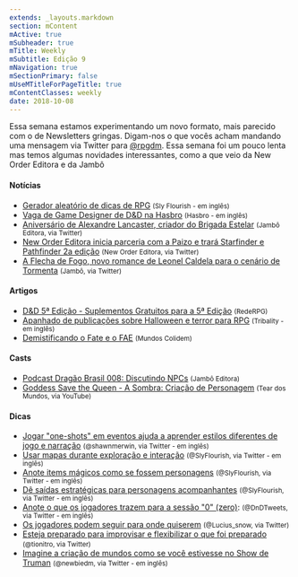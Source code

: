```yaml
---
extends: _layouts.markdown
section: mContent
mActive: true
mSubheader: true
mTitle: Weekly
mSubtitle: Edição 9
mNavigation: true
mSectionPrimary: false
mUseMTitleForPageTitle: true
mContentClasses: weekly
date: 2018-10-08
---
```


Essa semana estamos experimentando um novo formato, mais parecido com o de Newsletters gringas. Digam-nos o que vocês acham mandando uma mensagem via Twitter para [@rpgdm]. Essa semana foi um pouco lenta mas temos algumas novidades interessantes, como a que veio da New Order Editora e da Jambô

#### Notícias

- [Gerador aleatório de dicas de RPG] <small>(Sly Flourish - em inglês)</small>
- [Vaga de Game Designer de D&D na Hasbro] <small>(Hasbro - em inglês)</small>
- [Aniversário de Alexandre Lancaster, criador do Brigada Estelar] <small>(Jambô Editora, via Twitter)</small>
- [New Order Editora inicia parceria com a Paizo e trará Starfinder e Pathfinder 2a edição] <small>(New Order Editora, via Twitter)</small>
- [A Flecha de Fogo, novo romance de Leonel Caldela para o cenário de Tormenta] <small>(Jambô, via Twitter)</small>

#### Artigos

- [D&D 5ª Edição - Suplementos Gratuitos para a 5ª Edição] <small>(RedeRPG)</small>
- [Apanhado de publicações sobre Halloween e terror para RPG] <small>(Tribality - em inglês)</small>
- [Demistificando o Fate e o FAE] <small>(Mundos Colidem)</small>

#### Casts

- [Podcast Dragão Brasil 008: Discutindo NPCs] <small>(Jambô Editora)</small>
- [Goddess Save the Queen - A Sombra: Criação de Personagem] <small>(Tear dos Mundos, via YouTube)</small>

#### Dicas

- [Jogar "one-shots" em eventos ajuda a aprender estilos diferentes de jogo e narração] <small>(@shawnmerwin, via Twitter - em inglês)</small>
- [Usar mapas durante exploração e interação] <small>(@SlyFlourish, via Twitter - em inglês)</small>
- [Anote items mágicos como se fossem personagens] <small>(@SlyFlourish, via Twitter - em inglês)</small>
- [Dê saídas estratégicas para personagens acompanhantes] <small>(@SlyFlourish, via Twitter - em inglês)</small>
- [Anote o que os jogadores trazem para a sessão "0" (zero)]: <small>(@DnDTweets, via Twitter - em inglês)</small>
- [Os jogadores podem seguir para onde quiserem] <small>(@Lucius_snow, via Twitter)</small>
- [Esteja preparado para improvisar e flexibilizar o que foi preparado] <small>(@tionitro, via Twitter)</small>
- [Imagine a criação de mundos como se você estivesse no Show de Truman] <small>(@newbiedm, via Twitter - em inglês)</small>


[@rpgdm]: https://www.twitter.com/rpgdm
[Podcast Dragão Brasil 008: Discutindo NPCs]: https://jamboeditora.com.br/podcast-dragao-brasil-008-discutindo-npcs/
[Goddess Save the Queen - A Sombra: Criação de Personagem]: https://www.youtube.com/watch?v=dYmYeUbUzbY
[Gerador aleatório de dicas de RPG]: http://slyflourish.com/dnd_tip.html
[Vaga de Game Designer de D&D na Hasbro]: https://jobs.hasbro.com/job/Renton-Game-Designer-WA-98057/512134400/
[Jogar "one-shots" em eventos ajuda a aprender estilos diferentes de jogo e narração]: https://twitter.com/shawnmerwin/status/1049444736086487044
[D&D 5ª Edição - Suplementos Gratuitos para a 5ª Edição]: https://www.rederpg.com.br/2018/10/08/dd-5a-edicao-suplementos-gratuitos-para-5a-edicao/
[Usar mapas durante exploração e interação]: https://twitter.com/SlyFlourish/status/1049336340683378688
[Anote items mágicos como se fossem personagens]: https://twitter.com/SlyFlourish/status/1050785975192969216
[Dê saídas estratégicas para personagens acompanhantes]: https://twitter.com/SlyFlourish/status/1051163297993637888
[Aniversário de Alexandre Lancaster, criador do Brigada Estelar]: https://twitter.com/jamboeditora/status/1051112217616224256
[Apanhado de publicações sobre Halloween e terror para RPG]: https://www.tribality.com/2018/10/14/halloween-roundup-2018/
[Anote o que os jogadores trazem para a sessão "0" (zero)]: https://twitter.com/DnDTweets/status/1050806810335223809
[Os jogadores podem seguir para onde quiserem]: https://twitter.com/Lucius_Snow/status/1050449325778714624
[Esteja preparado para improvisar e flexibilizar o que foi preparado]: https://twitter.com/tionitro/status/1050832258867843072
[New Order Editora inicia parceria com a Paizo e trará Starfinder e Pathfinder 2a edição]: https://twitter.com/EditoraNewOrder/status/1050947122055532544
[Imagine a criação de mundos como se você estivesse no Show de Truman]: https://twitter.com/newbiedm/status/1050151954150768640
[Demistificando o Fate e o FAE]: https://mundoscolidem.com.br/desmistificando-o-fate-e-o-fae/
[A Flecha de Fogo, novo romance de Leonel Caldela para o cenário de Tormenta]: https://twitter.com/jamboeditora/status/1050343557217837057
